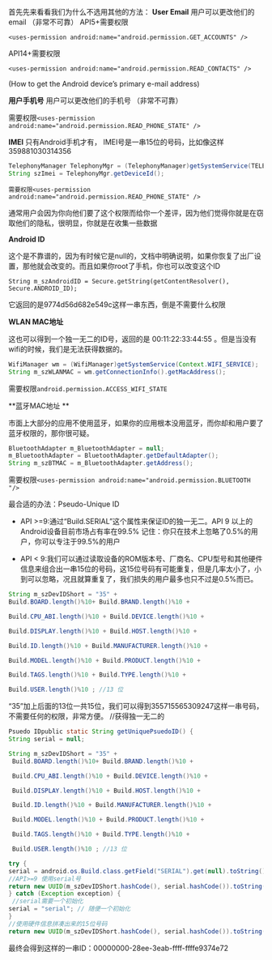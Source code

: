 首先先来看看我们为什么不选用其他的方法：
**User Email**
用户可以更改他们的email （非常不可靠）
API5+需要权限

`<uses-permission android:name="android.permission.GET_ACCOUNTS" />`

 API14+需要权限
 
`<uses-permission android:name="android.permission.READ_CONTACTS" />`

(How to get the Android device’s primary e-mail address)

**用户手机号**
用户可以更改他们的手机号 （非常不可靠）

需要权限`<uses-permission android:name="android.permission.READ_PHONE_STATE" />`


**IMEI**
只有Android手机才有， IMEI号是一串15位的号码，比如像这样 359881030314356

```java
TelephonyManager TelephonyMgr = (TelephonyManager)getSystemService(TELEPHONY_SERVICE);
String szImei = TelephonyMgr.getDeviceId();
``` 

`需要权限<uses-permission android:name="android.permission.READ_PHONE_STATE" />`

通常用户会因为你向他们要了这个权限而给你一个差评，因为他们觉得你就是在窃取他们的隐私，很明显，你就是在收集一些数据


**Android ID**

这个是不靠谱的，因为有时候它是null的，文档中明确说明，如果你恢复了出厂设置，那他就会改变的。而且如果你root了手机，你也可以改变这个ID

`String m_szAndroidID = Secure.getString(getContentResolver(), Secure.ANDROID_ID);` 

它返回的是9774d56d682e549c这样一串东西，倒是不需要什么权限

**WLAN MAC地址**

这也可以得到一个独一无二的ID号，返回的是 00:11:22:33:44:55 。但是当没有wifi的时候，我们是无法获得数据的。

```java
WifiManager wm = (WifiManager)getSystemService(Context.WIFI_SERVICE);
String m_szWLANMAC = wm.getConnectionInfo().getMacAddress();
```

需要权限`android.permission.ACCESS_WIFI_STATE`

**蓝牙MAC地址 **

 市面上大部分的应用不使用蓝牙，如果你的应用根本没用蓝牙，而你却和用户要了蓝牙权限的，那你很可疑。

```java
BluetoothAdapter m_BluetoothAdapter = null; 
m_BluetoothAdapter = BluetoothAdapter.getDefaultAdapter();
String m_szBTMAC = m_BluetoothAdapter.getAddress();
```

需要权限`<uses-permission android:name="android.permission.BLUETOOTH "/>`

最合适的办法：Pseudo-Unique ID

- API >=9:通过“Build.SERIAL”这个属性来保证ID的独一无二。API 9 以上的Android设备目前市场占有率在99.5%
记住：你只在技术上忽略了0.5%的用户，你可以专注于99.5%的用户

- API < 9:我们可以通过读取设备的ROM版本号、厂商名、CPU型号和其他硬件信息来组合出一串15位的号码，这15位号码有可能重复，但是几率太小了，小到可以忽略，况且就算重复了，我们损失的用户最多也只不过是0.5%而已。


```java
String m_szDevIDShort = "35" + 
Build.BOARD.length()%10+ Build.BRAND.length()%10 + 

Build.CPU_ABI.length()%10 + Build.DEVICE.length()%10 + 

Build.DISPLAY.length()%10 + Build.HOST.length()%10 + 

Build.ID.length()%10 + Build.MANUFACTURER.length()%10 + 

Build.MODEL.length()%10 + Build.PRODUCT.length()%10 + 

Build.TAGS.length()%10 + Build.TYPE.length()%10 + 

Build.USER.length()%10 ; //13 位
```

“35”加上后面的13位一共15位，我们可以得到355715565309247这样一串号码，不需要任何的权限，非常方便。
//获得独一无二的

```java
Psuedo IDpublic static String getUniquePsuedoID() {
String serial = null;

String m_szDevIDShort = "35" + 
 Build.BOARD.length()%10+ Build.BRAND.length()%10 + 

 Build.CPU_ABI.length()%10 + Build.DEVICE.length()%10 + 

 Build.DISPLAY.length()%10 + Build.HOST.length()%10 + 

 Build.ID.length()%10 + Build.MANUFACTURER.length()%10 + 

 Build.MODEL.length()%10 + Build.PRODUCT.length()%10 + 

 Build.TAGS.length()%10 + Build.TYPE.length()%10 + 

 Build.USER.length()%10 ; //13 位

try {
serial = android.os.Build.class.getField("SERIAL").get(null).toString();
//API>=9 使用serial号
return new UUID(m_szDevIDShort.hashCode(), serial.hashCode()).toString();
} catch (Exception exception) {
 //serial需要一个初始化
serial = "serial"; // 随便一个初始化
}
//使用硬件信息拼凑出来的15位号码
return new UUID(m_szDevIDShort.hashCode(), serial.hashCode()).toString();
```

最终会得到这样的一串ID：00000000-28ee-3eab-ffff-ffffe9374e72
